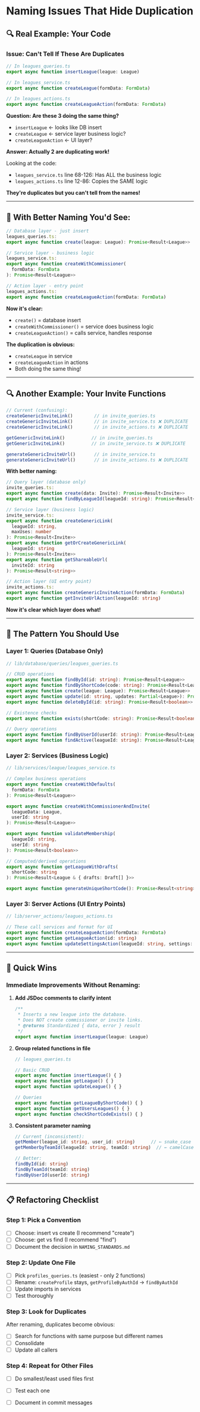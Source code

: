 # Naming Issues That Hide Duplication

## 🔍 Real Example: Your Code

### **Issue: Can't Tell If These Are Duplicates**

```typescript
// In leagues_queries.ts
export async function insertLeague(league: League)

// In leagues_service.ts  
export async function createLeague(formData: FormData)

// In leagues_actions.ts
export async function createLeagueAction(formData: FormData)
```

**Question: Are these 3 doing the same thing?**
- `insertLeague` ← looks like DB insert
- `createLeague` ← service layer business logic?
- `createLeagueAction` ← UI layer?

**Answer: Actually 2 are duplicating work!**

Looking at the code:
- `leagues_service.ts` line 68-126: Has ALL the business logic
- `leagues_actions.ts` line 12-86: Copies the SAME logic

**They're duplicates but you can't tell from the names!**

---

## 🎯 With Better Naming You'd See:

```typescript
// Database layer - just insert
leagues_queries.ts:
export async function create(league: League): Promise<Result<League>>

// Service layer - business logic
leagues_service.ts:
export async function createWithCommissioner(
  formData: FormData
): Promise<Result<League>>

// Action layer - entry point
leagues_actions.ts:
export async function createLeagueAction(formData: FormData)
```

**Now it's clear:**
- `create()` = database insert
- `createWithCommissioner()` = service does business logic
- `createLeagueAction()` = calls service, handles response

**The duplication is obvious:**
- `createLeague` in service
- `createLeagueAction` in actions
- Both doing the same thing!

---

## 🔍 Another Example: Your Invite Functions

```typescript
// Current (confusing):
createGenericInviteLink()        // in invite_queries.ts
createGenericInviteLink()        // in invite_service.ts ❌ DUPLICATE
createGenericInviteLink()        // in invite_actions.ts ❌ DUPLICATE

getGenericInviteLink()          // in invite_queries.ts
getGenericInviteLink()          // in invite_service.ts ❌ DUPLICATE

generateGenericInviteUrl()       // in invite_service.ts
generateGenericInviteUrl()       // in invite_actions.ts ❌ DUPLICATE
```

**With better naming:**
```typescript
// Query layer (database only)
invite_queries.ts:
export async function create(data: Invite): Promise<Result<Invite>>
export async function findByLeagueId(leagueId: string): Promise<Result<Invite>>

// Service layer (business logic)
invite_service.ts:
export async function createGenericLink(
  leagueId: string, 
  maxUses: number
): Promise<Result<Invite>>
export async function getOrCreateGenericLink(
  leagueId: string
): Promise<Result<Invite>>
export async function getShareableUrl(
  inviteId: string
): Promise<Result<string>>

// Action layer (UI entry point)
invite_actions.ts:
export async function createGenericInviteAction(formData: FormData)
export async function getInviteUrlAction(leagueId: string)
```

**Now it's clear which layer does what!**

---

## 🎯 The Pattern You Should Use

### **Layer 1: Queries (Database Only)**

```typescript
// lib/database/queries/leagues_queries.ts

// CRUD operations
export async function findById(id: string): Promise<Result<League>>
export async function findByShortCode(code: string): Promise<Result<League>>
export async function create(league: League): Promise<Result<League>>
export async function update(id: string, updates: Partial<League>): Promise<Result<League>>
export async function deleteById(id: string): Promise<Result<boolean>>

// Existence checks
export async function exists(shortCode: string): Promise<Result<boolean>>

// Query operations
export async function findByUserId(userId: string): Promise<Result<League[]>>
export async function findActive(leagueId: string): Promise<Result<League[]>>
```

### **Layer 2: Services (Business Logic)**

```typescript
// lib/services/league/leagues_service.ts

// Complex business operations
export async function createWithDefaults(
  formData: FormData
): Promise<Result<League>>

export async function createWithCommissionerAndInvite(
  leagueData: League, 
  userId: string
): Promise<Result<League>>

export async function validateMembership(
  leagueId: string, 
  userId: string
): Promise<Result<boolean>>

// Computed/derived operations  
export async function getLeagueWithDrafts(
  shortCode: string
): Promise<Result<League & { drafts: Draft[] }>>

export async function generateUniqueShortCode(): Promise<Result<string>>
```

### **Layer 3: Server Actions (UI Entry Points)**

```typescript
// lib/server_actions/leagues_actions.ts

// These call services and format for UI
export async function createLeagueAction(formData: FormData)
export async function getLeagueAction(id: string)  
export async function updateSettingsAction(leagueId: string, settings: SettingsFormState)
```

---

## 🎯 Quick Wins

### **Immediate Improvements Without Renaming:**

1. **Add JSDoc comments to clarify intent**
   ```typescript
   /**
    * Inserts a new league into the database.
    * Does NOT create commissioner or invite links.
    * @returns Standardized { data, error } result
    */
   export async function insertLeague(league: League)
   ```

2. **Group related functions in file**
   ```typescript
   // leagues_queries.ts
   
   // Basic CRUD
   export async function insertLeague() { }
   export async function getLeague() { }
   export async function updateLeague() { }
   
   // Queries
   export async function getLeagueByShortCode() { }
   export async function getUsersLeagues() { }
   export async function checkShortCodeExists() { }
   ```

3. **Consistent parameter naming**
   ```typescript
   // Current (inconsistent):
   getMember(league_id: string, user_id: string)      // ← snake_case
   getMemberbyTeamId(leagueId: string, teamId: string)  // ← camelCase
   
   // Better:
   findById(id: string)
   findByTeamId(teamId: string)
   findByUserId(userId: string)
   ```

---

## 📋 Refactoring Checklist

### **Step 1: Pick a Convention**
- [ ] Choose: insert vs create (I recommend "create")
- [ ] Choose: get vs find (I recommend "find")
- [ ] Document the decision in `NAMING_STANDARDS.md`

### **Step 2: Update One File**
- [ ] Pick `profiles_queries.ts` (easiest - only 2 functions)
- [ ] Rename: `createProfile` stays, `getProfileByAuthId` → `findByAuthId`
- [ ] Update imports in services
- [ ] Test thoroughly

### **Step 3: Look for Duplicates**
After renaming, duplicates become obvious:
- [ ] Search for functions with same purpose but different names
- [ ] Consolidate
- [ ] Update all callers

### **Step 4: Repeat for Other Files**
- [ ] Do smallest/least used files first
- [ ] Test each one
- [ ] Document in commit messages

